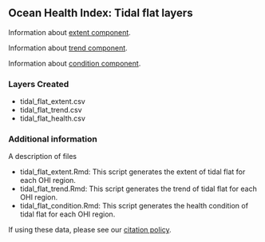 ## Ocean Health Index: Tidal flat layers

Information about [extent component](http://ohi-science.github.io/ohiprep_v2022/globalprep/hab_tidal_flat/v2022/tidal_flat_extent.html).

Information about [trend component](http://ohi-science.github.io/ohiprep_v2022/globalprep/hab_tidal_flat/v2022/tidal_flat_trend.html).

Information about [condition component](http://ohi-science.github.io/ohiprep_v2022/globalprep/hab_tidal_flat/v2022/tidal_flat_condition.html).

### Layers Created

* tidal_flat_extent.csv
* tidal_flat_trend.csv
* tidal_flat_health.csv

### Additional information

A description of files

 - tidal_flat_extent.Rmd: This script generates the extent of tidal flat for each OHI region.
 - tidal_flat_trend.Rmd: This script generates the trend of tidal flat for each OHI region.
 - tidal_flat_condition.Rmd: This script generates the health condition of tidal flat for each OHI region. 

If using these data, please see our [citation policy](http://ohi-science.org/citation-policy/).



  
